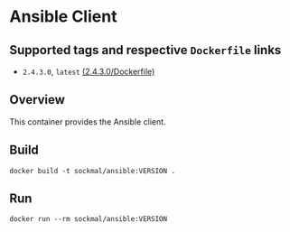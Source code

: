 # Ansible Client

## Supported tags and respective `Dockerfile` links
* `2.4.3.0`, `latest`    [(2.4.3.0/Dockerfile)]()

## Overview
This container provides the Ansible client.

## Build
```
docker build -t sockmal/ansible:VERSION .
```

## Run
```
docker run --rm sockmal/ansible:VERSION
```